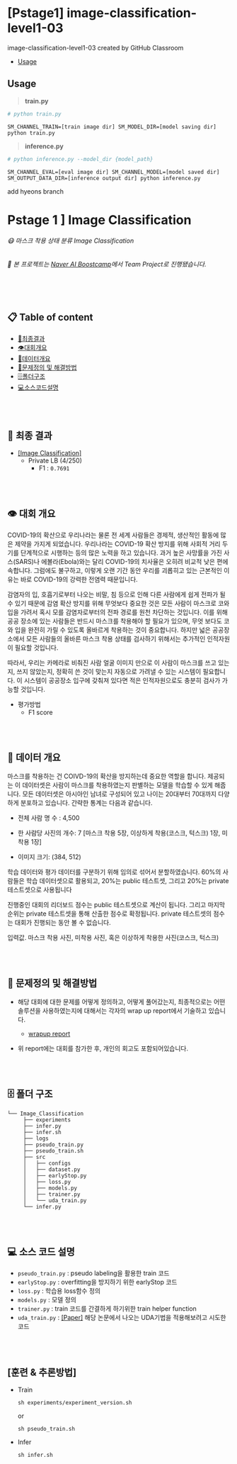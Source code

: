# [Pstage1] image-classification-level1-03
image-classification-level1-03 created by GitHub Classroom    

* [Usage](#usage)

## Usage

>**train.py**
```bash
# python train.py
```
`SM_CHANNEL_TRAIN=[train image dir] SM_MODEL_DIR=[model saving dir] python train.py`

>**inference.py**
```bash
# python inference.py --model_dir {model_path}
```
`SM_CHANNEL_EVAL=[eval image dir] SM_CHANNEL_MODEL=[model saved dir] SM_OUTPUT_DATA_DIR=[inference output dir] python inference.py`

add hyeons branch

# Pstage 1 ] Image Classification
###### 😷 마스크 착용 상태 분류 Image Classification
###### 📌 본 프로젝트는 [_*Naver AI Boostcamp*_](https://www.edwith.org/bcaitech1/)에서 Team Project로 진행됐습니다.

<br></br>
## 📋 Table of content
+ [🏅최종결과](#Result)
+ [👁대회개요](#Overview)
+ [💾데이터개요](#Data)
+ [📝문제정의 및 해결방법](#'Solution')
+ [🗄폴더구조](#Directory)
+ [💻소스코드설명](#Code)


<br></br>
## 🏅 최종 결과 <a name = 'Result'></a>
- [[Image Classification]](http://boostcamp.stages.ai/competitions/1/overview/description)
    - Private LB (4/250)
        - F1 : `0.7691` 


<br></br>
## 👁 대회 개요 <a name = 'Overview'></a>
COVID-19의 확산으로 우리나라는 물론 전 세계 사람들은 경제적, 생산적인 활동에 많은 제약을 가지게 되었습니다. 우리나라는 COVID-19 확산 방지를 위해 사회적 거리 두기를 단계적으로 시행하는 등의 많은 노력을 하고 있습니다. 과거 높은 사망률을 가진 사스(SARS)나 에볼라(Ebola)와는 달리 COVID-19의 치사율은 오히려 비교적 낮은 편에 속합니다. 그럼에도 불구하고, 이렇게 오랜 기간 동안 우리를 괴롭히고 있는 근본적인 이유는 바로 COVID-19의 강력한 전염력 때문입니다.

감염자의 입, 호흡기로부터 나오는 비말, 침 등으로 인해 다른 사람에게 쉽게 전파가 될 수 있기 때문에 감염 확산 방지를 위해 무엇보다 중요한 것은 모든 사람이 마스크로 코와 입을 가려서 혹시 모를 감염자로부터의 전파 경로를 원천 차단하는 것입니다. 이를 위해 공공 장소에 있는 사람들은 반드시 마스크를 착용해야 할 필요가 있으며, 무엇 보다도 코와 입을 완전히 가릴 수 있도록 올바르게 착용하는 것이 중요합니다. 하지만 넓은 공공장소에서 모든 사람들의 올바른 마스크 착용 상태를 검사하기 위해서는 추가적인 인적자원이 필요할 것입니다.

따라서, 우리는 카메라로 비춰진 사람 얼굴 이미지 만으로 이 사람이 마스크를 쓰고 있는지, 쓰지 않았는지, 정확히 쓴 것이 맞는지 자동으로 가려낼 수 있는 시스템이 필요합니다. 이 시스템이 공공장소 입구에 갖춰져 있다면 적은 인적자원으로도 충분히 검사가 가능할 것입니다.

- 평가방법 
    - F1 score

<br></br>
## 💾 데이터 개요 <a name = 'Data'></a>
마스크를 착용하는 건 COIVD-19의 확산을 방지하는데 중요한 역할을 합니다. 제공되는 이 데이터셋은 사람이 마스크를 착용하였는지 판별하는 모델을 학습할 수 있게 해줍니다. 모든 데이터셋은 아시아인 남녀로 구성되어 있고 나이는 20대부터 70대까지 다양하게 분포하고 있습니다. 간략한 통계는 다음과 같습니다.

- 전체 사람 명 수 : 4,500

- 한 사람당 사진의 개수: 7 [마스크 착용 5장, 이상하게 착용(코스크, 턱스크) 1장, 미착용 1장]

- 이미지 크기: (384, 512)

학습 데이터와 평가 데이터를 구분하기 위해 임의로 섞어서 분할하였습니다. 60%의 사람들은 학습 데이터셋으로 활용되고, 20%는 public 테스트셋, 그리고 20%는 private 테스트셋으로 사용됩니다

진행중인 대회의 리더보드 점수는 public 테스트셋으로 계산이 됩니다. 그리고 마지막 순위는 private 테스트셋을 통해 산출한 점수로 확정됩니다. private 테스트셋의 점수는 대회가 진행되는 동안 볼 수 없습니다.

입력값. 마스크 착용 사진, 미착용 사진, 혹은 이상하게 착용한 사진(코스크, 턱스크)


<br></br>
## 📝 문제정의 및 해결방법 <a name = 'Solution'></a>
- 해당 대회에 대한 문제를 어떻게 정의하고, 어떻게 풀어갔는지, 최종적으로는 어떤 솔루션을 사용하였는지에 대해서는 각자의 wrap up report에서 기술하고 있습니다. 
    - [wrapup report](https://maihon.oopy.io/study/boostcamp/p-stage/classification/wrapup-report)    

- 위 report에는 대회를 참가한 후, 개인의 회고도 포함되어있습니다. 


<br></br>
## 🗄 폴더 구조 <a name = 'Directory'></a>
```
└── Image_Classification
     ├── experiments
     ├── infer.py
     ├── infer.sh
     ├── logs
     ├── pseudo_train.py
     ├── pseudo_train.sh
     ├── src
     │   ├── configs
     │   ├── dataset.py
     │   ├── earlyStop.py
     │   ├── loss.py
     │   ├── models.py
     │   ├── trainer.py
     │   └── uda_train.py
     └── infer.py
```

<br></br>
## 💻 소스 코드 설명 <a name = 'Code'></a>
- `pseudo_train.py` : pseudo labeling을 활용한 train 코드
- `earlyStop.py` : overfitting을 방지하기 위한 earlyStop 코드
- `loss.py` : 학습용 loss함수 정의
- `models.py` : 모델 정의
- `trainer.py` : train 코드를 간결하게 하기위한 train helper function
- `uda_train.py` : [[Paper]](https://arxiv.org/abs/1904.12848) 해당 논문에서 나오는 UDA기법을 적용해보려고 시도한 코드



<br></br>
## [훈련 & 추론방법]
- Train
    ```
    sh experiments/experiment_version.sh
    ```
    or 
    ```
    sh pseudo_train.sh
    ```

- Infer
    ```
    sh infer.sh
    ```
<br></br>

